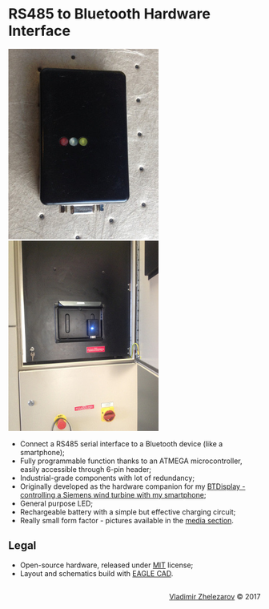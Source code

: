 # RS485 to Bluetooth Hardware Interface

![pic1](media/main.jpg)
![pic1](media/in-action.jpg)

- Connect a RS485 serial interface to a Bluetooth device (like a smartphone);
- Fully programmable function thanks to an ATMEGA microcontroller, easily accessible through 6-pin header;
- Industrial-grade components with lot of redundancy;
- Originally developed as the hardware companion for my [BTDisplay - controlling a Siemens wind turbine with my smartphone](https://github.com/holodon/BTDisplayOSS);
- General purpose LED;
- Rechargeable battery with a simple but effective charging circuit;
- Really small form factor - pictures available in the [media section](media).

## Legal
- Open-source hardware, released under [MIT](LICENSE) license;
- Layout and schematics build with [EAGLE CAD](https://www.autodesk.com/products/eagle/overview).

## 
<p style="text-align: right">
    <a href="https://vlzware.com">Vladimir Zhelezarov</a> © 2017
</p>
